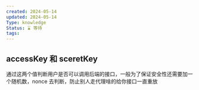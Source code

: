 ```yaml
---
created: 2024-05-14
updated: 2024-05-14
Type: knowledge
Status: ⌛️ 等待
tags:
---
```

## accessKey 和 sceretKey

通过这两个值判断用户是否可以调用后端的接口，一般为了保证安全性还需要加一个随机数，nonce 去判断，防止别人走代理啥的给你接口一直重放

